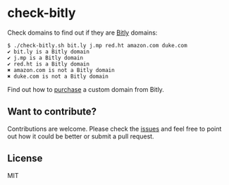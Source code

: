 # check-bitly

Check domains to find out if they are [Bitly](https://bitly.com) domains:

```
$ ./check-bitly.sh bit.ly j.mp red.ht amazon.com duke.com
✔ bit.ly is a Bitly domain
✔ j.mp is a Bitly domain
✔ red.ht is a Bitly domain
✖ amazon.com is not a Bitly domain
✖ duke.com is not a Bitly domain
```

Find out how to [purchase](https://support.bitly.com/hc/en-us/articles/230898888-How-do-I-set-up-a-Branded-Short-Domain-BSD-) a custom domain from Bitly.

## Want to contribute?

Contributions are welcome. Please check the [issues](https://github.com/specious/check-bitly/issues) and feel free to point out how it could be better or submit a pull request.

## License

MIT